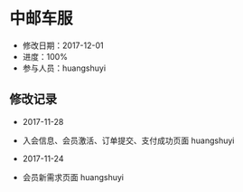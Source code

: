 # 中邮车服
- 修改日期：2017-12-01  
- 进度：100%  
- 参与人员：huangshuyi

## 修改记录
- 2017-11-28
* 入会信息、会员激活、订单提交、支付成功页面 huangshuyi
- 2017-11-24
* 会员新需求页面 huangshuyi







